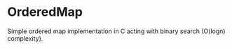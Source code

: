 # OrderedMap
Simple ordered map implementation in C acting with binary search (O(logn) complexity).
